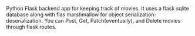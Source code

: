Python Flask backend app for keeping track of movies. It uses a flask sqlite database along with flas marshmallow for object serialization-deserialization. You can Post, Get, Patch(eventually), and Delete movies through flask routes.